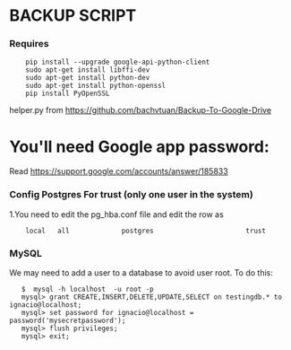 # BACKUP SCRIPT

### Requires

        pip install --upgrade google-api-python-client
        sudo apt-get install libffi-dev
        sudo apt-get install python-dev
        sudo apt-get install python-openssl
        pip install PyOpenSSL

helper.py from https://github.com/bachvtuan/Backup-To-Google-Drive

# You'll need Google app password: 

Read https://support.google.com/accounts/answer/185833

### Config Postgres For trust (only one user in the system)

1.You need to edit the pg_hba.conf file and edit the row as

        local   all             postgres                       trust

### MySQL

We may need to add a user to a database to avoid user root. To do this:

       $  mysql -h localhost  -u root -p
       mysql> grant CREATE,INSERT,DELETE,UPDATE,SELECT on testingdb.* to ignacio@localhost;
       mysql> set password for ignacio@localhost = password('mysecretpassword');
       mysql> flush privileges;
       mysql> exit;

